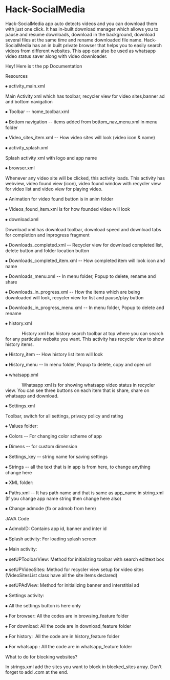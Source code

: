 # Hack-SocialMedia

Hack-SocialMedia app auto detects videos and you can download them with just one click. It has in-built download manager which allows you to pause and resume downloads, download in the background, download several files at the same time and rename downloaded file name. Hack-SocialMedia has an in built private browser that helps you to easily search videos from different websites. This app can also be used as whatsapp video status saver along with video downloader.


Hey! Here is t the pp Documentation

Resources

⦁  activity_main.xml 

Main Activity xml which has toolbar, recycler view for video sites,banner ad and bottom navigation

⦁  Toolbar -- home_toolbar.xml 

⦁  Bottom navigation -- items added from bottom_nav_menu.xml in menu folder

⦁  Video_sites_item.xml -- How video sites will look (video icon & name)

⦁  activity_splash.xml

Splash activity xml with logo and app name

⦁  browser.xml

Whenever any video site will be clicked, this activity loads. This activity has webview, video found view (icon), video found window with recycler view for video list and video view for playing video.

⦁  Animation for video found button is in anim folder

⦁  Videos_found_item.xml is for how founded video will look

⦁  download.xml

Download xml has download toolbar, download speed and download tabs for completion and inprogress fragment

⦁  Downloads_completed.xml -- Recycler view for download completed list, delete button and folder location button

⦁  Downloads_completed_item.xml -- How completed item will look icon and name

⦁  Downloads_menu.xml -- In menu folder, Popup to delete, rename and share

⦁  Downloads_in_progress.xml -- How the items which are being downloaded will look, recycler view for list and pause/play button 

⦁  Downloads_in_progress_menu.xml -- In menu folder, Popup to delete and rename 

⦁  history.xml

             History xml has history search toolbar at top where you can search for any particular website you want. This activity has recycler view to show history items.

⦁  History_item -- How history list item will look 

⦁  History_menu -- In menu folder, Popup to delete, copy and open url

⦁  whatsapp.xml

             Whatsapp xml is for showing whatsapp video status in recycler view. You can see three buttons on each item that is share, share on whatsapp and download.

⦁  Settings.xml

Toolbar, switch for all settings, privacy policy and rating 

⦁  Values folder:

⦁  Colors -- For changing color scheme of app

⦁  Dimens -- for custom dimension 

⦁  Settings_key -- string name for saving settings

⦁  Strings -- all the text that is in app is from here, to change anything change here

⦁  XML folder:

⦁  Paths.xml -- It has path name and that is same as app_name in string.xml (If you change app name string then change here also)

⦁  Change admode (fb or admob from here)

JAVA Code

⦁  AdmobID: Contains app id, banner and inter id

⦁  Splash activity: For loading splash screen 

⦁  Main activity: 

⦁  setUPToolbarView: Method for initializing toolbar with search edittext box

⦁  setUPVideoSites: Method for recycler view setup for video sites (VideoSitesList class have all the site items declared)

⦁  setUPAdView: Method for initializing banner and interstitial ad

⦁  Settings activity:

⦁  All the settings button is here only

⦁  For browser: All the codes are in browsing_feature folder

⦁  For download: All the code are in download_feature folder

⦁  For history:  All the code are in history_feature folder

⦁  For whatsapp : All the code are in whatsapp_feature folder

What to do for blocking websites?

In strings.xml add the sites you want to block in blocked_sites array. Don't forget to add .com at the end.
